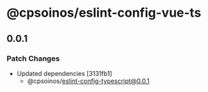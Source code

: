 # @cpsoinos/eslint-config-vue-ts

## 0.0.1

### Patch Changes

- Updated dependencies [3131fb1]
  - @cpsoinos/eslint-config-typescript@0.0.1
